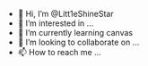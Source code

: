 - 👋 Hi, I’m @Litt1eShineStar
- 👀 I’m interested in ...
- 🌱 I’m currently learning canvas
- 💞️ I’m looking to collaborate on ...
- 📫 How to reach me ...

<!---
Litt1eShineStar/Litt1eShineStar is a ✨ special ✨ repository because its `README.md` (this file) appears on your GitHub profile.
You can click the Preview link to take a look at your changes.
--->
